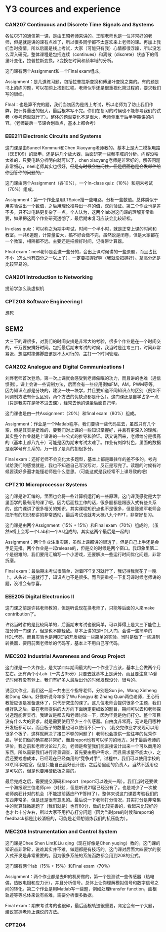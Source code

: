 # Y3 cources and experience



### CAN207 Continuous and Discrete Time Signals and Systems

各位CST的通信第一课，是由王昭老师来讲的。王昭老师也是一位非常好的老师，但是就是讲的课有点难了，所以很多同学都不太喜欢来上老师的课。再加上我们当时疫情，所以后面是线上考试，大家（可能只有我）心情都很浮躁，所以没怎么深入研究。整体课程是包括连续（continues）和离散（discrete）状态下的傅里叶变化，拉普拉斯变换，z变换在时间和频率域的分析。

这门课有两个Assignment和一个Final exam组成。

Assignment：是几道练习题，包括拉普拉斯变换和傅里叶变换之类的。有的题是书上的练习题，可以在网上找到过程。老师似乎还是很重视化简过程的，要求我们写的很细。

FInal：也是算不完的题，我们当初因为是线上考试，所以老师为了防止我们作弊，把计算量出的很大，最后根本写不完。你们在复习的时候也不能参考我们的试卷（参考题型就行了）。整体的题型变化不是很大，老师侧重于后半学期讲的内容。（老师最后一节课会划重点，基本上都会考）





### EEE211 Electronic Circuits and Systems

这门课是由Suneel Kommuri和Chen Xiaoyang老师教的。基本上是大二模拟电路（EEE109）的延申，还是讲几个放大器，后面研究一些频率域的分析。内容没啥太难的，只要电路分析明白就可以了，chen xiaoyang老师是非常好的，解答问题非常细心，neel老师其实也很好，~~但是有时候会被问住，但是后面也是会发邮件给你回答你的问题的。~~

这门课由两个Assignment（各10%），一个In-class quiz（10%）和期末考试（70%）组成。

Assignment：第一个作业是用LTSpice搭一些电路，分析一些数值。总体类似于用实验做出一个数值，之后用理论推导出一样的值，双向验证。第二个作业也是差不多，只不过电路更复杂了一点。个人认为，这两个lab对这门课的理解非常重要，如果把这两个作业研究透彻了，最后期末复习应该会比较轻松。

In-class quiz：可以称之为期中考试，时间一个半小时，就是正常上课的时间和教室。一共6道题，计算量蛮大，搞不好会做不完，虽然说是闭卷，但是大家都在一个教室，相隔都不远。主要还是把控好时间，记得带计算器。

FInal exam：neel老师是会送一些分的，会出上课时候讲的一些原题，而且占比不小（怎么也有四分之一以上了），一定要把握好啊（我就没把握好）。拿高分还是比较容易的。





### CAN201 Introduction to Networking

提前学怎么装虚拟机

### CPT203 Software Engineering I

想死



## SEM2

大三下的课很多，对我们的时间安排是非常大的考验，很多个作业是在一个时间交的，千万要安排好时间。包括最后期末考试的时候，我当时是连考三门，时间非常紧张，想临时抱佛脚应该是不太可行的，主打一个时间管理。

### CAN202 Analogue and Digital Communications I

刘烨老师首次登场，第一次上课就会感受到老师催眠的功力，而且讲的也难（通信惯例）。课上会讲一些调制方法，后面会有一些应用例如FM，AM，PWM等等。因为知识点都是分块的，建议一块一块学，并且要知道不同知识点的区别（例如不同调制方法有什么区别，两个方法的优缺点都是什么）。这门课还是自学占多一点（只是我实在是听不进去课），经常去他的课坐后面自己学。

这门课也是由一共Assignment（20%）和final exam（80%）组成。

Assignment：作业是一个Matlab程序，我们要填一些代码进去，虽然只有几个空，但是其实是挺难的，要我们对上课的一些知识掌握好，并且有更深入的理解。其实整个作业就是上课讲的一些公式的推导和验证。话又说回来，老师给分是很高的（基本上都八九十）可能是因为期末考试太难了。作业有刘烨特色，里面的数据是跟学号有关系的，万一错了是真的扣很多分。

Final exam：还好老师不会变化太多题型，基本上都是跟往年的差不多的。考完试给我们的感觉就是，我也不知道自己写没写对，反正是写完了。读题的时候有时候要读好多遍才能懂老师是什么意思。（可能这就是我经常不上课导致的吧）





### CPT210 Microprocessor Systems

这门课是讲汇编的，里面也会将一些计算机运行的一些原理。这门课我感觉是大学里面学的最有用的课了吧，因为后面找工作的话，很多题都是跟嵌入式有些关系的，这门课讲了很多相关的知识。其实课程知识点也不是很多，但是陈建军老师会把所有的知识都讲的非常透彻，最后考试也就考大概八九个PPT，非常好复习。

这门课是由两个Assignment（15% + 15%）和Final exam（70%）组成的。（虽然e桥上会写一个Lab和一个As组成的，其实这两个最后是一起的）

Assignment：两个作业注重实践，虽然上课都讲的很透了，但是自己上手还是会手足无措。两个作业是一起release的，但是交的时候是两个窗口。我印象里第二个是很难的，我们要用汇编写一个小游戏，还要解决一些运行时间优化问题，非常折磨。

Final exam：最后期末考试很简单，对着PPT复习就行了，我记得我就花了一晚上。从头过一遍就行了，知识点也不是很多。而且要重视一下复习课时候老师讲的题，没准会有惊喜。





### EEE205 Digital Electronics II

这门课之前是许铭老师教的，但是听说现在换老师了，只能等后面的人来make contribution了。

许铭当时讲的是比较简单的，后面期末考试也很简单，可以算得上是大三下能往上拉分的一门课了。但是也不能轻敌。基本上讲的是HDL入门，会讲一些简单的HDL代码，而且实验也是用DE1的开发板做一些简单的实验。当时是做了一些进制转换器，要用前面老师给的代码写，基本上不用自己写代码。





### MEC202 Industrial Awareness and Group Project

这门课是一个大作业，是大学四年期间最大的一个作业了应该，基本上会做两个月左右。还有两个小Lab（一共占35分）只要去就基本上是满分，而且要注意TA登记时候有没有登上，我们有好多人最后出分的时候发现没分，很亏的。

说回大作业，我们这一届一共由三个指导老师，分别是Sun jie，Wang Xinheng和Dong Qian。好像听说今年多了Wu Fangyu 和 Zhang Quan两位老师，王心珩教授应该是准备退休了，只代研究生的课了。这几位老师会提供很多个主题，我们组好队之后，要在老师提供的大方向下面确定更细致的题目，期间可以去和老师探讨选题能否实行。我建议是都去和老师讨论一下，因为毕竟是他们打分。整个项目没有什么大的要求，就是需要使用至少三个传感器。自由度非常高，无论是用哪种开发板都可以，而且板子的数量也可以使用不只一个。（我交完作业才发现可以用很多个板子，这样就解决了接口不够的问题了）老师也会提供一些往年的优秀作品，学长们做的确实都非常好，而且report也有可以学习的地方。对于最后老师的评价，我之前和老师讨论过几次，老师是希望我们能直接设计出来一个可以商用的东西，所以需要我们进行背景调查，首先要由用户需求，而且需求量不能太小，之后还要考虑成本，已经现在已经商用的“竞争对手”。过程中，我们可以使用学校的3D打印实验室，但是只能自己画好设计图，之后给里面的负责人。当然不适用也是可以的，但是也要用硬纸板之类的。



最后完成之后，需要提交源码和report（report可以晚交一周）。我们当时还要做一个海报跟三位老师pre（对线），但是听说21届已经没有了。也是减少了一次被老师疯狂针对的机会（不能提前适应FYP答辩了）。整体来说这门课要考验我们的东西非常多，但是还是很有意思的。最后说一下老师打分情况，其实打分是非常集中的就算轻微跑题了（我们就是）也有60分，做的比较完善的，看起来比较好的也才七十分左右，所以大家不用担心打分问题（因为当时pre的时候和report的feedback都是比较消极的，可能是老师想锻炼我们的抗压能力）。





### MEC208 Instrumentation and Control System

这门课是Chee Shen Lim和Liu qing（现在好像是Chen yuqing）教的。这门课的知识点非常碎，说难其实并不难，做题都是有技巧的。这门课对后面大四要学的嵌入式开发是非常重要的。因为很多系统的系统函数都会用到208的公式。

这门课有两个lab（15% + 15%）和Final exam（70%）

Assignment：两个作业都是去IR的机房做的，第一个是测试一些传感器（热电偶，热敏电阻和应力计），并且分析信号。总体上让你理解模拟信号和数字信号之间的转化。第二个作业是用Matlab写一些题，例如处理transfer function，画根轨迹等等总体来说有些难，需要分析很多数据。

Final exam：期末考试考的也很碎，最后画根轨迹很重要，肯定会有一个大题，建议掌握老师上课说的方法。





### CPT204

